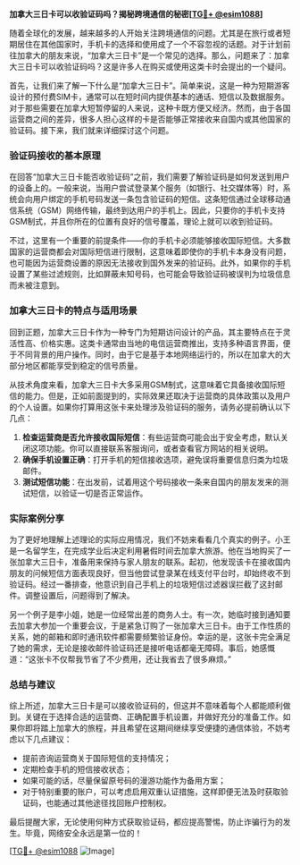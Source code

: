 **加拿大三日卡可以收验证码吗？揭秘跨境通信的秘密[[TG💪+ @esim1088](https://t.me/s/esim1088)]**

随着全球化的发展，越来越多的人开始关注跨境通信的问题。尤其是在旅行或者短期居住在其他国家时，手机卡的选择和使用成了一个不容忽视的话题。对于计划前往加拿大的朋友来说，“加拿大三日卡”是一个常见的选择。那么，问题来了：加拿大三日卡可以收验证码吗？这是许多人在购买或使用这类卡时会提出的一个疑问。

首先，让我们来了解一下什么是“加拿大三日卡”。简单来说，这是一种为短期游客设计的预付费SIM卡，通常可以在短时间内提供基本的通话、短信以及数据服务。对于那些需要在加拿大短暂停留的人来说，这种卡既方便又经济。然而，由于各国运营商之间的差异，很多人担心这样的卡是否能够正常接收来自国内或其他国家的验证码。接下来，我们就来详细探讨这个问题。

### 验证码接收的基本原理

在回答“加拿大三日卡能否收验证码”之前，我们需要了解验证码是如何发送到用户的设备上的。一般来说，当用户尝试登录某个服务（如银行、社交媒体等）时，系统会向用户绑定的手机号码发送一条包含验证码的短信。这条短信通过全球移动通信系统（GSM）网络传输，最终到达用户的手机上。因此，只要你的手机卡支持GSM制式，并且你所在的位置有良好的信号覆盖，理论上就可以收到验证码。

不过，这里有一个重要的前提条件——你的手机卡必须能够接收国际短信。大多数国家的运营商都会对国际短信进行限制，这意味着即使你的手机卡本身没有问题，也可能因为运营商设置的原因无法接收到国外发来的验证码。此外，如果你的手机设置了某些过滤规则，比如屏蔽未知号码，也可能会导致验证码被误判为垃圾信息而未被注意到。

### 加拿大三日卡的特点与适用场景

回到正题，加拿大三日卡作为一种专门为短期访问设计的产品，其主要特点在于灵活性高、价格实惠。这类卡通常由当地的电信运营商推出，支持多种语言界面，便于不同背景的用户操作。同时，由于它是基于本地网络运行的，所以在加拿大的大部分地区都能享受到稳定的信号质量。

从技术角度来看，加拿大三日卡大多采用GSM制式，这意味着它具备接收国际短信的能力。但是，正如前面提到的，实际效果还取决于运营商的具体政策以及用户的个人设置。如果你打算用这张卡来处理涉及验证码的服务，请务必提前确认以下几点：

1. **检查运营商是否允许接收国际短信**：有些运营商可能会出于安全考虑，默认关闭这项功能。你可以直接联系客服询问，或者查看官方网站的相关说明。
2. **确保手机设置正确**：打开手机的短信接收选项，避免误将重要信息归类为垃圾邮件。
3. **测试短信功能**：在出发前，试着用这个号码接收一条来自国内的朋友发来的测试短信，以验证一切是否正常运作。

### 实际案例分享

为了更好地理解上述理论的实际应用情况，我们不妨来看看几个真实的例子。小王是一名留学生，在完成学业后决定利用暑假时间去加拿大旅游。他在当地购买了一张加拿大三日卡，准备用来保持与家人朋友的联系。起初，他发现该卡在接收国内朋友的问候短信方面表现良好，但当他尝试登录某在线支付平台时，却始终收不到验证码。经过一番排查，他意识到自己手机上的垃圾短信过滤器误拦截了这封邮件。调整设置后，问题得到了解决。

另一个例子是李小姐，她是一位经常出差的商务人士。有一次，她临时接到通知要去加拿大参加一个重要会议，于是紧急订购了一张加拿大三日卡。由于工作性质的关系，她的邮箱和即时通讯软件都需要频繁验证身份。幸运的是，这张卡完全满足了她的需求，无论是接收邮件验证码还是接听电话都毫无障碍。事后，她感慨道：“这张卡不仅帮我节省了不少费用，还让我省去了很多麻烦。”

### 总结与建议

综上所述，加拿大三日卡是可以接收验证码的，但这并不意味着每个人都能顺利做到。关键在于选择合适的运营商、正确配置手机设置，并做好充分的准备工作。如果你即将踏上加拿大的旅程，并且希望在这期间继续享受便捷的通信体验，不妨考虑以下几点建议：

- 提前咨询运营商关于国际短信的支持情况；
- 定期检查手机的短信接收状态；
- 如果可能的话，尽量保留原号码的漫游功能作为备用方案；
- 对于特别重要的账户，可以考虑启用双重认证措施，这样即便无法及时获取验证码，也能通过其他途径找回账户控制权。

最后提醒大家，无论使用何种方式获取验证码，都应提高警惕，防止诈骗行为的发生。毕竟，网络安全永远是第一位的！

[[TG💪+ @esim1088](https://t.me/s/esim1088) ![Image](https://i.postimg.cc/4NQfJmqS/Snipaste-2025-05-13-00-14-12.png)]
